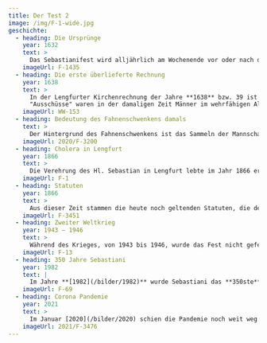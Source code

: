 ```yaml
---
title: Der Test 2
image: /img/F-1-wide.jpg
geschichte:
  - heading: Die Ursprünge
    year: 1632
    text: >
      Das Sebastianifest wird alljährlich am Wochenende vor oder nach dem **Gedenktag des Hl. Sebastian** am **20. Januar** gefeiert. Es geht auf ein Gelübde der Lengfurter Bevölkerung aus dem **Pestjahr 1632** zurück. Auf Grund der Fürbitte an den Hl. Sebastian soll die Pest gewichen sein. Die Lengfurter Bürger gelobten, alljährlich den Festtag des Hl. Sebastian zu begehen. Es ist möglich, dass die Verehrung des Hl. Sebastian in Lengfurt noch weiter zurückgeht. Bereits im Mittelalter gab es in vielen Orten der Region sogenannte Sebastiani-Schützenbruderschaften. Viele Ortschaften hatten, wie auch Lengfurt, zur Verteidigung der Dorfmauer eine "Bürgerwehr".
    imageUrl: F-1435
  - heading: Die erste überlieferte Rechnung
    year: 1638
    text: >
      In der Lengfurter Kirchenrechnung der Jahre **1638** bzw. 39 ist unter "Ausgabegeld" vermerkt: "2 Gulden, 8 Kreuzer und 4 Pfennige für eine alte Ausschussfahne, welche jetztunder auf das Fest S.Sebastiani gebraucht wird…".
      "Ausschüsse" waren in der damaligen Zeit Männer im wehrfähigen Alter der einzelnen Dörfer, die während eines Feldzuges der regulären Soldaten den Wachdienst an der Festung in Würzburg übernehmen mussten.
    imageUrl: WW-153
  - heading: Bedeutung des Fahnenschwenkens damals 
    text: >
      Der Hintergrund des Fahnenschwenkens ist das Sammeln der Mannschaft um die jeweilige Fahne der militärischen Einheit. Solange die Fahne im Kampf gehalten wird, ist die Schlacht auch noch nicht verloren. Für die kämpfende Mannschaft stellte die Fahne auch ein weithin sichtbares Zeichen zur Orientierung dar. Im Mittelalter wurde das Fahnenschwingen bei religiösen, zivilen und militärischen Feierlichkeiten angewandt.
    imageUrl: 2020/F-3200
  - heading: Cholera in Lengfurt
    year: 1866
    text: >
      Die Verehrung des Hl. Sebastian in Lengfurt lebte im Jahr 1866 erneut auf, als innerhalb von 24 Stunden zwei Todesfälle durch die Cholera im Ort zu beklagen waren. Die Lengfurter erinnerten sich an die Hilfe des Hl. Sebastian in früherer Zeit und erneuerten das Gelübde. Auch die Cholera erlosch. Eines der ersten Fotos von Sebastiani entstand ca. 30 Jahre später.
    imageUrl: F-1
  - heading: Statuten
    year: 1866
    text: >
      Aus dieser Zeit stammen die heute noch geltenden Statuten, die den Ablauf des Sebastanifestes bis ins Einzelne regeln. Es ist davon auszugehen, dass seit 1866 das Fest in der festgelegten Form durch die Lengfurter begangen wurde. Selbst während des ersten Weltkrieges wurde in Lengfurt mit den Zuhause verbliebenen das Sebastinifest gefeiert wie das Foto von 1914 oder 15 zeigt.
    imageUrl: F-3451
  - heading: Zweiter Weltkrieg
    year: 1943 – 1946
    text: > 
      Während des Krieges, von 1943 bis 1946, wurde das Fest nicht gefeiert. Erst verboten die Nationalsozialisten und anschließend die Amerikaner als Besatzungsmacht den militärischen Aufzug mit Waffen und Marschmusik. 1947 wurde zunächst ohne Gewehre, Zylinder und Musik zelebriert. Nachdem die funktionsfähigen Waffen unbrauchbar gemacht wurden und durch geschicktes und zähes Verhandeln des damaligen Hauptmanns Edmund Väth mit beiden Machthabern, konnte die Feierlichkeit **1949 wieder mit Waffen, Gehröcken und Zylindern** stattfinden. Für seine Verdienste wurde Edmund Väth zum Ehrenhauptmann ernannt.
    imageUrl: F-13
  - heading: 350 Jahre Sebastiani
    year: 1982
    text: | 
      Im Jahre **[1982](/bilder/1982)** wurde Sebastiani das **350ste** Mal in Lengfurt gefeiert. Aus diesem Anlass kam auch Bischof Paul-Werner Scheele aus Würzburg. Ihm zu Ehren wurde der Ablauf in diesem Jahr etwas angepasst. So holte ihn der Festzug bereits vom Pfarrheim ab. Gemeinsam mit den Sebastiani-Männern zogen sie dann in die Kirche ein. Aus diesem Jahr gibt es auch noch einige [Bilder](/bilder/1982).
    imageUrl: F-69
  - heading: Corona Pandemie
    year: 2021
    text: > 
      Im Januar [2020](/bilder/2020) schien die Pandemie noch weit weg von Lengfurt zu sein. [2021](/bilder/2021) und 2022 mussten wir aufgrund der COVID-19-Pandemie auf das militärische Zeremoniell des Sebastiani-Festes verzichten. Mit den Gottesdiensten am Sebastiani-Sonntag halten wir das Gelübde der Vorfahren aufrecht – Corona-gerecht. Wie es zukünftig weiter geht, erfahrt ihr in den [Neuigkeiten](/neuigkeiten).
    imageUrl: 2021/F-3476
---
```

